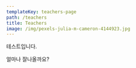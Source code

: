 ```yaml
---
templateKey: teachers-page
path: /teachers
title: Teachers
image: /img/pexels-julia-m-cameron-4144923.jpg
---
```

테스트입니다. 

얼마나 잘나올까요?